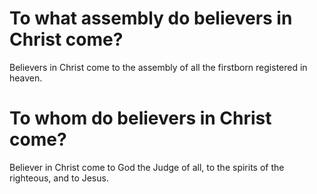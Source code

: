 # To what assembly do believers in Christ come?

Believers in Christ come to the assembly of all the firstborn registered in heaven.

# To whom do believers in Christ come?

Believer in Christ come to God the Judge of all, to the spirits of the righteous, and to Jesus.
